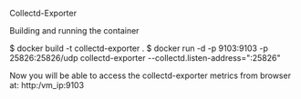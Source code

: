 Collectd-Exporter

Building and running the container

$ docker build -t collectd-exporter .
$ docker run -d -p 9103:9103 -p 25826:25826/udp collectd-exporter --collectd.listen-address=":25826"

Now you will be able to access the collectd-exporter metrics from browser at:
http:/vm_ip:9103
